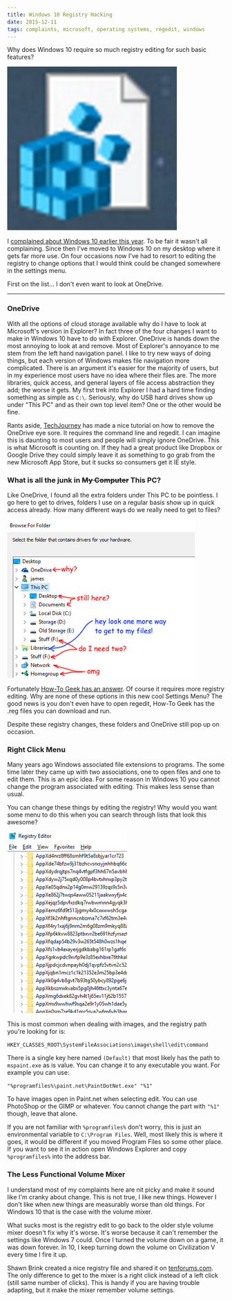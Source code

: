 ```yaml
---
title: Windows 10 Registry Hacking
date: 2015-12-11
tags: complaints, microsoft, operating systems, regedit, windows
---
```


Why does Windows 10 require so much registry editing for such basic features?

![giant out of focus regedit icon][pic-1]

I [complained about Windows 10 earlier this year][link-1]. To be fair it wasn't all complaining.
Since then I've moved to Windows 10 on my desktop where it gets far more use. On four occasions now
I've had to resort to editing the registry to change options that I would think could be changed
somewhere in the settings menu.

First on the list... I don't even want to look at OneDrive.

<!-- more -->

----------------------------------------------------------------------------------------------------
### OneDrive

With all the options of cloud storage available why do I have to look at Microsoft's version in
Explorer? In fact three of the four changes I want to make in Windows 10 have to do with Explorer.
OneDrive is hands down the most annoying to look at and remove. Most of Explorer's annoyance to me
stem from the left hand navigation panel. I like to try new ways of doing things, but each version
of Windows makes file navigation more complicated. There is an argument it's easier for the majority
of users, but in my experience most users have no idea where their files are. The more libraries,
quick access, and general layers of file access abstraction they add; the worse it gets. My first
trek into Explorer I had a hard time finding something as simple as `C:\`. Seriously, why do USB
hard drives show up under "This PC" and as their own top level item? One or the other would be fine.

Rants aside, [TechJourney][link-2] has made a nice tutorial on how to remove the OneDrive eye sore.
It requires the command line and regedit. I can imagine this is daunting to most users and people
will simply ignore OneDrive. This is what Microsoft is counting on. If they had a great product like
Dropbox or Google Drive they could simply leave it as something to go grab from the new Microsoft
App Store, but it sucks so consumers get it IE style.

### What is all the junk in ~~My Computer~~ This PC?

Like OneDrive, I found all the extra folders under This PC to be pointless. I go here to get to
drives, folders I use on a regular basis show up in quick access already. How many different ways do
we really need to get to files?

![Where did I save that?][pic-3]

Fortunately [How-To Geek has an answer][link-3]. Of course it requires more registry editing. Why
are none of these options in this new cool Settings Menu? The good news is you don't even have to
open regedit, How-To Geek has the .reg files you can download and run.

Despite these registry changes, these folders and OneDrive still pop up on occasion.

### Right Click Menu

Many years ago Windows associated file extensions to programs. The some time later they came up with
two associations, one to open files and one to edit them. This is an epic idea. For some reason in
Windows 10 you cannot change the program associated with editing. This makes less sense than usual.

You can change these things by editing the registry! Why would you want some menu to do this when
you can search through lists that look this awesome?

![regedit is fun][pic-2]

This is most common when dealing with images, and the registry path you're looking for is:

    HKEY_CLASSES_ROOT\SystemFileAssociations\image\shell\edit\command

There is a single key here named `(Default)` that most likely has the path to `mspaint.exe` as is
value. You can change it to any executable you want. For example you can use:

    "%programfiles%\paint.net\PaintDotNet.exe" "%1"

To have images open in Paint.net when selecting edit. You can use PhotoShop or the GIMP or whatever.
You cannot change the part with `"%1"` though, leave that alone.

If you are not familiar with `%programfiles%` don't worry, this is just an environmental variable to
`C:\Program Files`. Well, most likely this is where it goes, it would be different if you moved
Program Files so some other place. If you want to see it in action open Windows Explorer and copy
`%programfiles%` into the address bar.

### The Less Functional Volume Mixer

I understand most of my complaints here are nit picky and make it sound like I'm cranky about
change. This is not true, I like new things. However I don't like when new things are measurably
worse than old things. For Windows 10 that is the case with the volume mixer.

What sucks most is the registry edit to go back to the older style volume mixer doesn't fix why it's
worse. It's worse because it can't remember the settings like Windows 7 could. Once I turned the
volume down on a game, it was down forever. In 10, I keep turning down the volume on Civilization V
every time I fire it up.

Shawn Brink created a nice registry file and shared it on [tenforums.com][link-4]. The only
difference to get to the mixer is a right click instead of a left click (still same number of
clicks). This is handy if you are having trouble adapting, but it make the mixer remember volume
settings.





[link-1]: blog/james-complains-about-windows-10
[link-2]: https://techjourney.net/disable-or-uninstall-onedrive-completely-in-windows-10/
[link-3]: http://www.howtogeek.com/222057/how-to-remove-the-folders-from-%E2%80%9Cthis-pc%E2%80%9D-on-windows-10/
[link-4]: http://www.tenforums.com/tutorials/7948-volume-control-old-new-windows-10-a.html
[pic-1]: images/regeditfun.png "You know you love it."
[pic-2]: images/regeditfun2.png "Of course, it was in AppXf4ry1xaj6j9nm2m6g08zm9mkyq88zjpc the whole time."
[pic-3]: images/regeditfun3.png "It's like they don't trust me to keep up with my own stuff."
